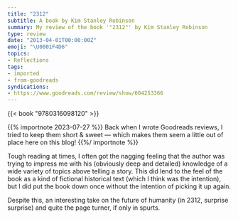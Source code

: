 ```yaml
---
title: "2312"
subtitle: A book by Kim Stanley Robinson
summary: My review of the book '"2312"' by Kim Stanley Robinson
type: review
date: "2013-04-01T00:00:00Z"
emoji: "\U0001F4D6"
topics:
- Reflections
tags:
- imported
- from-goodreads
syndications:
- https://www.goodreads.com/review/show/604253366
---
```


{{< book "9780316098120" >}}

{{% importnote 2023-07-27 %}}
Back when I wrote Goodreads reviews, I tried to keep them short & sweet — which makes them seem a little out of place here on this blog!
{{%/ importnote %}}

Tough reading at times, I often got the nagging feeling that the author was trying to impress me with his (obviously deep and detailed) knowledge of a wide variety of topics above telling a story. This did lend to the feel of the book as a kind of fictional historical text (which I think was the intention), but I did put the book down once without the intention of picking it up again.

Despite this, an interesting take on the future of humanity (in 2312, surprise surprise) and quite the page turner, if only in spurts.
